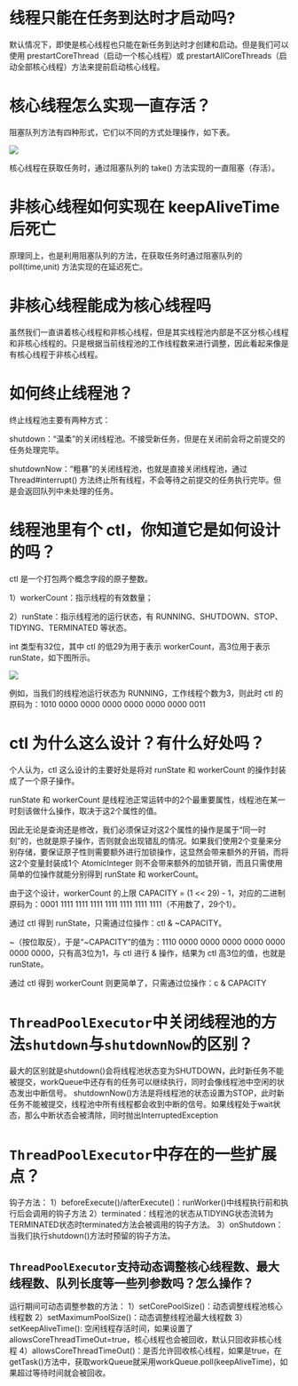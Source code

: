 # 线程只能在任务到达时才启动吗?

默认情况下，即使是核心线程也只能在新任务到达时才创建和启动。但是我们可以使用 prestartCoreThread（启动一个核心线程）或 prestartAllCoreThreads（启动全部核心线程）方法来提前启动核心线程。



# 核心线程怎么实现一直存活？

阻塞队列方法有四种形式，它们以不同的方式处理操作，如下表。

![](https://youpaiyun.zongqilive.cn/image/20200808154329.png)

核心线程在获取任务时，通过阻塞队列的 take() 方法实现的一直阻塞（存活）。





# 非核心线程如何实现在 keepAliveTime 后死亡



原理同上，也是利用阻塞队列的方法，在获取任务时通过阻塞队列的 poll(time,unit) 方法实现的在延迟死亡。



# 非核心线程能成为核心线程吗

虽然我们一直讲着核心线程和非核心线程，但是其实线程池内部是不区分核心线程和非核心线程的。只是根据当前线程池的工作线程数来进行调整，因此看起来像是有核心线程于非核心线程。





# 如何终止线程池？

终止线程池主要有两种方式：

shutdown：“温柔”的关闭线程池。不接受新任务，但是在关闭前会将之前提交的任务处理完毕。

shutdownNow：“粗暴”的关闭线程池，也就是直接关闭线程池，通过 Thread#interrupt() 方法终止所有线程，不会等待之前提交的任务执行完毕。但是会返回队列中未处理的任务。





# 线程池里有个 ctl，你知道它是如何设计的吗？

ctl 是一个打包两个概念字段的原子整数。

1）workerCount：指示线程的有效数量；

2）runState：指示线程池的运行状态，有 RUNNING、SHUTDOWN、STOP、TIDYING、TERMINATED 等状态。

int 类型有32位，其中 ctl 的低29为用于表示 workerCount，高3位用于表示 runState，如下图所示。

![](https://youpaiyun.zongqilive.cn/image/20200808155628.png)

例如，当我们的线程池运行状态为 RUNNING，工作线程个数为3，则此时 ctl 的原码为：1010 0000 0000 0000 0000 0000 0000 0011



# ctl 为什么这么设计？有什么好处吗？

个人认为，ctl 这么设计的主要好处是将对 runState 和 workerCount 的操作封装成了一个原子操作。

runState 和 workerCount 是线程池正常运转中的2个最重要属性，线程池在某一时刻该做什么操作，取决于这2个属性的值。

因此无论是查询还是修改，我们必须保证对这2个属性的操作是属于“同一时刻”的，也就是原子操作，否则就会出现错乱的情况。如果我们使用2个变量来分别存储，要保证原子性则需要额外进行加锁操作，这显然会带来额外的开销，而将这2个变量封装成1个 AtomicInteger 则不会带来额外的加锁开销，而且只需使用简单的位操作就能分别得到 runState 和 workerCount。

由于这个设计，workerCount 的上限 CAPACITY  = (1 << 29) - 1，对应的二进制原码为：0001 1111 1111 1111 1111 1111 1111 1111（不用数了，29个1）。

通过 ctl 得到 runState，只需通过位操作：ctl & ~CAPACITY。

~（按位取反），于是“~CAPACITY”的值为：1110 0000 0000 0000 0000 0000 0000 0000，只有高3位为1，与 ctl 进行 & 操作，结果为 ctl 高3位的值，也就是 runState。

通过 ctl 得到 workerCount 则更简单了，只需通过位操作：c & CAPACITY



# `ThreadPoolExecutor`中关闭线程池的方法`shutdown`与`shutdownNow`的区别？



最大的区别就是shutdown()会将线程池状态变为SHUTDOWN，此时新任务不能被提交，workQueue中还存有的任务可以继续执行，同时会像线程池中空闲的状态发出中断信号。
shutdownNow()方法是将线程池的状态设置为STOP，此时新任务不能被提交，线程池中所有线程都会收到中断的信号。如果线程处于wait状态，那么中断状态会被清除，同时抛出InterruptedException





# `ThreadPoolExecutor`中存在的一些扩展点？

钩子方法：
1）beforeExecute()/afterExecute()：runWorker()中线程执行前和执行后会调用的钩子方法
2）terminated：线程池的状态从TIDYING状态流转为TERMINATED状态时terminated方法会被调用的钩子方法。
3）onShutdown：当我们执行shutdown()方法时预留的钩子方法。



## `ThreadPoolExecutor`支持动态调整核心线程数、最大线程数、队列长度等一些列参数吗？怎么操作？



运行期间可动态调整参数的方法：
1）setCorePoolSize()：动态调整线程池核心线程数
2）setMaximumPoolSize()：动态调整线程池最大线程数
3）setKeepAliveTime(): 空闲线程存活时间，如果设置了allowsCoreThreadTimeOut=true，核心线程也会被回收，默认只回收非核心线程
4）allowsCoreThreadTimeOut()：是否允许回收核心线程，如果是true，在getTask()方法中，获取workQueue就采用workQueue.poll(keepAliveTime)，如果超过等待时间就会被回收。



















